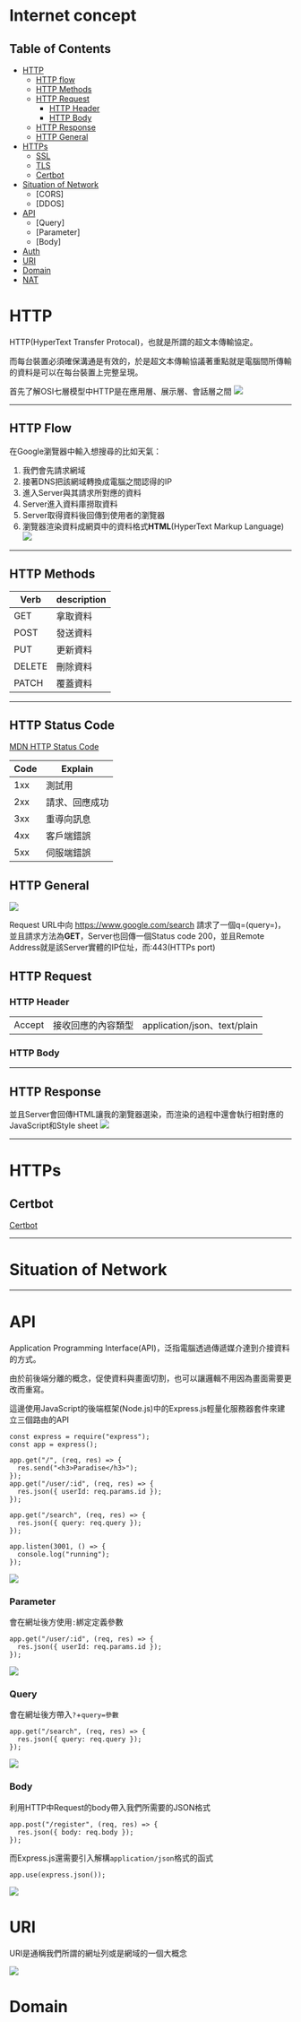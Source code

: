 # Internet concept

## Table of Contents
* [HTTP](#HTTP)
  * [HTTP flow](#HTTP-Flow)
  * [HTTP Methods](#HTTP-Methods)
  * [HTTP Request](#HTTP-Request)
    * [HTTP Header](#HTTP-Header)
    * [HTTP Body](#HTTP-Body})
  * [HTTP Response](#HTTP-Response)
  * [HTTP General](#HTTP-General)
* [HTTPs](#HTTPs)
  * [SSL](#SSL)
  * [TLS](#TLS)
  * [Certbot](#)
* [Situation of Network](#Situation-of-Network)
  * [CORS]
  * [DDOS]
* [API](#API)
  * [Query]
  * [Parameter]
  * [Body]
* [Auth](#)
* [URI](#URI)
* [Domain](#Domain)
* [NAT](#)


# HTTP 
HTTP(HyperText Transfer Protocal)，也就是所謂的超文本傳輸協定。

而每台裝置必須確保溝通是有效的，於是超文本傳輸協議著重點就是電腦間所傳輸的資料是可以在每台裝置上完整呈現。

首先了解OSI七層模型中HTTP是在應用層、展示層、會話層之間
![](https://i.imgur.com/iPuQFjX.jpg)

---

## HTTP Flow

在Google瀏覽器中輸入想搜尋的比如天氣：
1. 我們會先請求網域
2. 接著DNS把該網域轉換成電腦之間認得的IP
3. 進入Server與其請求所對應的資料
4. Server進入資料庫撈取資料
5. Server取得資料後回傳到使用者的瀏覽器
6. 瀏覽器渲染資料成網頁中的資料格式**HTML**(HyperText Markup Language)
![](https://i.imgur.com/7GxBAh4.png)

---
## HTTP Methods

| Verb | description |
| -------- | -------- |
| GET     | 拿取資料     |
| POST     | 發送資料     |
| PUT     | 更新資料     |
| DELETE     | 刪除資料     |
| PATCH     | 覆蓋資料     |

---

## HTTP Status Code

[MDN HTTP Status Code](https://developer.mozilla.org/en-US/docs/Web/HTTP/Status)

| Code | Explain | 
| -------- | -------- |
| 1xx     | 測試用     | 
| 2xx     | 請求、回應成功     | 
| 3xx     | 重導向訊息    |
| 4xx     | 客戶端錯誤     | 
| 5xx     | 伺服端錯誤     | 



## HTTP General
![](https://i.imgur.com/A2WhqPU.png)

Request URL中向 https://www.google.com/search 請求了一個q=(query=)，並且請求方法為**GET**，Server也回傳一個Status code 200，並且Remote Address就是該Server實體的IP位址，而:443(HTTPs port)

## HTTP Request

### HTTP Header



|  |  |  |
| -------- | -------- | -------- |
| Accept     | 接收回應的內容類型     | application/json、text/plain     |


### HTTP Body

---

## HTTP Response
並且Server會回傳HTML讓我的瀏覽器選染，而渲染的過程中還會執行相對應的JavaScript和Style sheet
![](https://i.imgur.com/P8ohFq2.png)

---

# HTTPs

## Certbot
[Certbot](https://certbot.eff.org/)

---

# Situation of Network

---

# API
Application Programming Interface(API)，泛指電腦透過傳遞媒介達到介接資料的方式。

由於前後端分離的概念，促使資料與畫面切割，也可以讓邏輯不用因為畫面需要更改而重寫。


這邊使用JavaScript的後端框架(Node.js)中的Express.js輕量化服務器套件來建立三個路由的API

```javascript=
const express = require("express");
const app = express();

app.get("/", (req, res) => {
  res.send("<h3>Paradise</h3>");
});
app.get("/user/:id", (req, res) => {
  res.json({ userId: req.params.id });
});

app.get("/search", (req, res) => {
  res.json({ query: req.query });
});

app.listen(3001, () => {
  console.log("running");
});

```

![](https://i.imgur.com/taQ5jp6.png)

### Parameter
會在網址後方使用`:`綁定定義參數

```javascript=
app.get("/user/:id", (req, res) => {
  res.json({ userId: req.params.id });
});
```

![](https://i.imgur.com/52aVwTZ.png)

### Query
會在網址後方帶入`?`+`query=參數`
```javascript=
app.get("/search", (req, res) => {
  res.json({ query: req.query });
});
```
![](https://i.imgur.com/kOq2FA7.png)

### Body
利用HTTP中Request的body帶入我們所需要的JSON格式
```javascript=
app.post("/register", (req, res) => {
  res.json({ body: req.body });
});
```

而Express.js還需要引入解構`application/json`格式的函式
```javascript=
app.use(express.json());
```
![](https://i.imgur.com/CJSq9Co.png)


# URI 
URI是通稱我們所謂的網址列或是網域的一個大概念

![](https://i.imgur.com/xO15uAX.png)

# Domain
